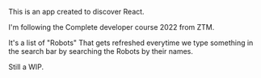 This is an app created to discover React.

I'm following the Complete developer course 2022 from ZTM.

It's a list of "Robots" That gets refreshed everytime we type something in the search bar by searching the Robots by their names.

Still a WIP.




